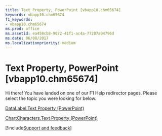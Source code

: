 ```yaml
---
title: Text Property, PowerPoint [vbapp10.chm65674]
keywords: vbapp10.chm65674
f1_keywords:
- vbapp10.chm65674
ms.prod: office
ms.assetid: ea458cb8-9072-41f1-ac4a-77287a04796d
ms.date: 06/08/2017
ms.localizationpriority: medium
---
```



# Text Property, PowerPoint [vbapp10.chm65674]

Hi there! You have landed on one of our F1 Help redirector pages. Please select the topic you were looking for below.

[DataLabel.Text Property (PowerPoint)](https://msdn.microsoft.com/library/fbd8fff8-8682-5e41-55e1-3294979803e0%28Office.15%29.aspx)

[ChartCharacters.Text Property (PowerPoint)](https://msdn.microsoft.com/library/c38177fd-c248-4427-8243-510e810bbddb%28Office.15%29.aspx)

[!include[Support and feedback](~/includes/feedback-boilerplate.md)]